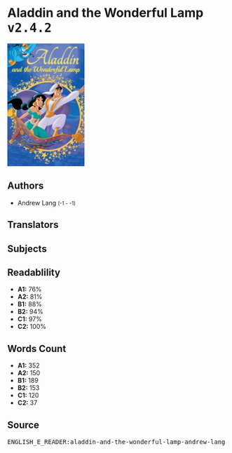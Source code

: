 # Aladdin and the Wonderful Lamp <kbd>v2.4.2</kbd>

![](./cover.medium.jpg "")

## Authors


 - Andrew Lang <small>(-1 - -1)</small>

## Translators



## Subjects



## Readablility


 - **A1:** 76%
 - **A2:** 81%
 - **B1:** 88%
 - **B2:** 94%
 - **C1:** 97%
 - **C2:** 100%

## Words Count


 - **A1:** 352
 - **A2:** 150
 - **B1:** 189
 - **B2:** 153
 - **C1:** 120
 - **C2:** 37

## Source


<kbd>ENGLISH_E_READER:aladdin-and-the-wonderful-lamp-andrew-lang</kbd>
